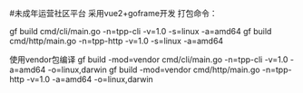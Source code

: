 #未成年运营社区平台
采用vue2+goframe开发
打包命令：

<!-- gf build cmd/cli/main.go -n=fed-cli -v=1.0 -a=amd64 -o=linux,darwin
gf build cmd/http/main.go -n=fed-http -v=1.0 -a=amd64 -o=linux,darwin -->
<!-- -n 指定编译后名称 -->
<!-- -v 指定编译后名称 -->
gf build cmd/cli/main.go -n=tpp-cli -v=1.0 -s=linux -a=amd64
gf build cmd/http/main.go -n=tpp-http -v=1.0 -s=linux -a=amd64


使用vendor包编译
gf build -mod=vendor cmd/cli/main.go -n=tpp-cli -v=1.0 -a=amd64 -o=linux,darwin
gf build -mod=vendor cmd/http/main.go -n=tpp-http -v=1.0 -a=amd64 -o=linux,darwin